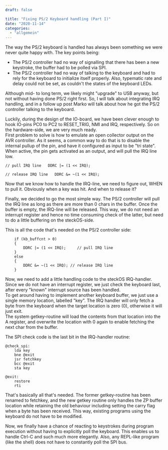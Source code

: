 ```yaml
---
draft: false

title: "Fixing PS/2 Keyboard handling (Part I)"
date: "2020-11-14"
categories: 
  - "allgemein"
---
```


The way the PS/2 keyboard is handled has always been something we were never quite happy with. The key points being:

- The PS/2 controller had no way of signalling that there has been a new keystroke, the buffer had to be polled via SPI.
- The PS/2 controller had no way of talking to the keyboard and had to rely for the keyboard to initialize itself properly. Also, typematic rate and delay could not be set, as couldn't the states of the keyboard LEDs.

Although mid- to long term, we likely might "upgrade" to USB anyway, but not without having done PS/2 right first. So, I will talk about integrating IRQ handling, and in a follow up post Marko will talk about how he got the PS/2 controller talking to the keyboard.

Luckily, during the design of the IO-board, we have been clever enough to hook IO-pins PC0 to PC2 to RESET\_TRIG, NMI and IRQ, respectively. So on the hardware-side, we are very much ready.  
First problem to solve is how to emulate an open collector output on the AVR controller. As it seems, a common way to do that is to disable the internal pullup of the pin, and have it configured as input to be "tri state". When active, the pin gets activated as an output, and will pull the IRQ line low.

`// pull IRQ line  
DDRC |= (1 << IRQ);`

`// release IRQ line  
DDRC &= ~(1 << IRQ);`

Now that we know how to handle the IRQ-line, we need to figure out, WHEN to pull it. Obviously when a key was hit. And when to release it?

Finally, we decided to go the most simple way. The PS/2 controller will pull the IRQ line as long as there are more than 0 chars in the buffer. Once the buffer is empty, the IRQ-line will be released. This way, we do not need an interrupt register and hence no time consuming check of the latter, but need to do a little buffering on the steckOS-side.

This is all the code that's needed on the PS/2 controller side:  


```
    if (kb_buffcnt > 0)
    {
        DDRC |= (1 << IRQ);     // pull IRQ line
    }
    else
    {
        DDRC &= ~(1 << IRQ); // release IRQ line
    }

```

Now, we need to add a little handling code to the steckOS IRQ-handler. Since we do not have an interrupt register, we just check the keyboard last, after every "known" interrupt source has been handled.  
To get around having to implement another keyboard buffer, we just use a single memory location, labelled "key". The IRQ handler will only fetch a byte from the keyboard when the target location is zero (0), otherwise it will just exit.  
The system getkey-routine will load the contents from that location into the A register, and overwrite the location with 0 again to enable fetching the next char from the buffer.

The SPI check code is the last bit in the IRQ-handler routine:

```
@check_spi:  
    lda key  
    bne @exit  
    jsr fetchkey  
    bcc @exit  
    sta key  
  
@exit:  
    restore  
    rti
```

That's basically all that's needed. The former getkey-routine has been renamed to fetchkey, and the new getkey routine only handles the ZP buffer location while retaining the old behaviour including setting the carry flag when a byte has been received. This way, existing programs using the keyboard do not have to be modified.

Now, we finally have a chance of reacting to keystrokes during program execution without having to explicitly poll the keyboard. This enables us to handle Ctrl-C and such much more elegantly. Also, any REPL-like program (like the shell) does not have to constantly poll the SPI bus.
